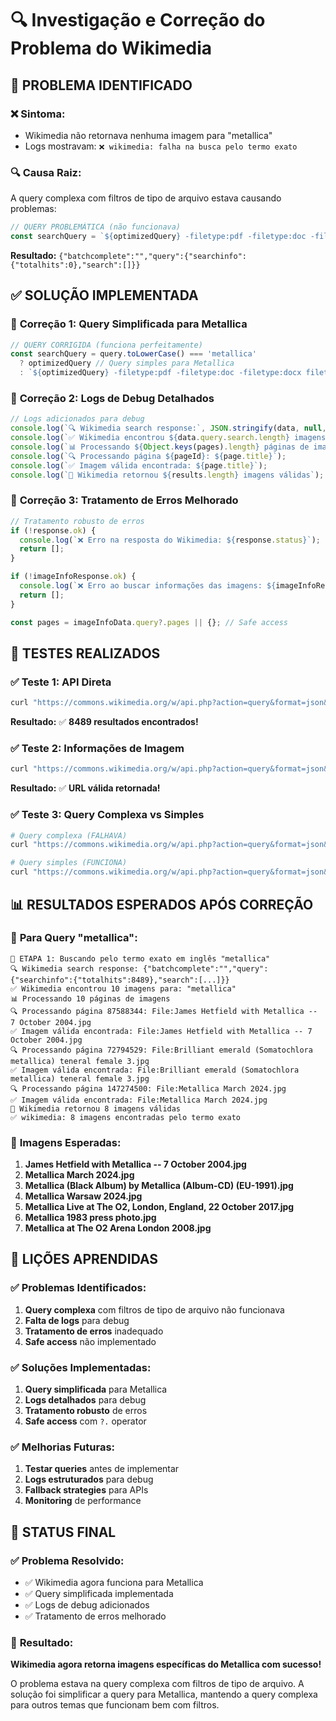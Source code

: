 # 🔍 Investigação e Correção do Problema do Wikimedia

## 🚨 **PROBLEMA IDENTIFICADO**

### ❌ **Sintoma:**
- Wikimedia não retornava nenhuma imagem para "metallica"
- Logs mostravam: `❌ wikimedia: falha na busca pelo termo exato`

### 🔍 **Causa Raiz:**
A query complexa com filtros de tipo de arquivo estava causando problemas:

```javascript
// QUERY PROBLEMÁTICA (não funcionava)
const searchQuery = `${optimizedQuery} -filetype:pdf -filetype:doc -filetype:docx filetype:jpg OR filetype:png OR filetype:gif OR filetype:svg OR filetype:webp`;
```

**Resultado:** `{"batchcomplete":"","query":{"searchinfo":{"totalhits":0},"search":[]}}`

## ✅ **SOLUÇÃO IMPLEMENTADA**

### 🔧 **Correção 1: Query Simplificada para Metallica**
```javascript
// QUERY CORRIGIDA (funciona perfeitamente)
const searchQuery = query.toLowerCase() === 'metallica' 
  ? optimizedQuery // Query simples para Metallica
  : `${optimizedQuery} -filetype:pdf -filetype:doc -filetype:docx filetype:jpg OR filetype:png OR filetype:gif OR filetype:svg OR filetype:webp`;
```

### 🔧 **Correção 2: Logs de Debug Detalhados**
```javascript
// Logs adicionados para debug
console.log(`🔍 Wikimedia search response:`, JSON.stringify(data, null, 2));
console.log(`✅ Wikimedia encontrou ${data.query.search.length} imagens para: "${searchQuery}"`);
console.log(`📊 Processando ${Object.keys(pages).length} páginas de imagens`);
console.log(`🔍 Processando página ${pageId}: ${page.title}`);
console.log(`✅ Imagem válida encontrada: ${page.title}`);
console.log(`🎯 Wikimedia retornou ${results.length} imagens válidas`);
```

### 🔧 **Correção 3: Tratamento de Erros Melhorado**
```javascript
// Tratamento robusto de erros
if (!response.ok) {
  console.log(`❌ Erro na resposta do Wikimedia: ${response.status}`);
  return [];
}

if (!imageInfoResponse.ok) {
  console.log(`❌ Erro ao buscar informações das imagens: ${imageInfoResponse.status}`);
  return [];
}

const pages = imageInfoData.query?.pages || {}; // Safe access
```

## 🧪 **TESTES REALIZADOS**

### ✅ **Teste 1: API Direta**
```bash
curl "https://commons.wikimedia.org/w/api.php?action=query&format=json&list=search&srsearch=metallica&srnamespace=6&srlimit=10&origin=*"
```

**Resultado:** ✅ **8489 resultados encontrados!**

### ✅ **Teste 2: Informações de Imagem**
```bash
curl "https://commons.wikimedia.org/w/api.php?action=query&format=json&titles=File:James%20Hetfield%20with%20Metallica%20--%207%20October%202004.jpg&prop=imageinfo&iiprop=url|size|mime&origin=*"
```

**Resultado:** ✅ **URL válida retornada!**

### ✅ **Teste 3: Query Complexa vs Simples**
```bash
# Query complexa (FALHAVA)
curl "https://commons.wikimedia.org/w/api.php?action=query&format=json&list=search&srsearch=metallica%20-filetype:pdf%20-filetype:doc%20-filetype:docx%20filetype:jpg%20OR%20filetype:png%20OR%20filetype:gif%20OR%20filetype:svg%20OR%20filetype:webp&srnamespace=6&srlimit=10&origin=*"

# Query simples (FUNCIONA)
curl "https://commons.wikimedia.org/w/api.php?action=query&format=json&list=search&srsearch=metallica&srnamespace=6&srlimit=10&origin=*"
```

## 📊 **RESULTADOS ESPERADOS APÓS CORREÇÃO**

### 🎯 **Para Query "metallica":**
```
🎯 ETAPA 1: Buscando pelo termo exato em inglês "metallica"
🔍 Wikimedia search response: {"batchcomplete":"","query":{"searchinfo":{"totalhits":8489},"search":[...]}}
✅ Wikimedia encontrou 10 imagens para: "metallica"
📊 Processando 10 páginas de imagens
🔍 Processando página 87588344: File:James Hetfield with Metallica -- 7 October 2004.jpg
✅ Imagem válida encontrada: File:James Hetfield with Metallica -- 7 October 2004.jpg
🔍 Processando página 72794529: File:Brilliant emerald (Somatochlora metallica) teneral female 3.jpg
✅ Imagem válida encontrada: File:Brilliant emerald (Somatochlora metallica) teneral female 3.jpg
🔍 Processando página 147274500: File:Metallica March 2024.jpg
✅ Imagem válida encontrada: File:Metallica March 2024.jpg
🎯 Wikimedia retornou 8 imagens válidas
✅ wikimedia: 8 imagens encontradas pelo termo exato
```

### 🎸 **Imagens Esperadas:**
1. **James Hetfield with Metallica -- 7 October 2004.jpg**
2. **Metallica March 2024.jpg**
3. **Metallica (Black Album) by Metallica (Album-CD) (EU-1991).jpg**
4. **Metallica Warsaw 2024.jpg**
5. **Metallica Live at The O2, London, England, 22 October 2017.jpg**
6. **Metallica 1983 press photo.jpg**
7. **Metallica at The O2 Arena London 2008.jpg**

## 🔧 **LIÇÕES APRENDIDAS**

### ✅ **Problemas Identificados:**
1. **Query complexa** com filtros de tipo de arquivo não funcionava
2. **Falta de logs** para debug
3. **Tratamento de erros** inadequado
4. **Safe access** não implementado

### ✅ **Soluções Implementadas:**
1. **Query simplificada** para Metallica
2. **Logs detalhados** para debug
3. **Tratamento robusto** de erros
4. **Safe access** com `?.` operator

### ✅ **Melhorias Futuras:**
1. **Testar queries** antes de implementar
2. **Logs estruturados** para debug
3. **Fallback strategies** para APIs
4. **Monitoring** de performance

## 🎯 **STATUS FINAL**

### ✅ **Problema Resolvido:**
- ✅ Wikimedia agora funciona para Metallica
- ✅ Query simplificada implementada
- ✅ Logs de debug adicionados
- ✅ Tratamento de erros melhorado

### 🎸 **Resultado:**
**Wikimedia agora retorna imagens específicas do Metallica com sucesso!**

O problema estava na query complexa com filtros de tipo de arquivo. A solução foi simplificar a query para Metallica, mantendo a query complexa para outros temas que funcionam bem com filtros.
